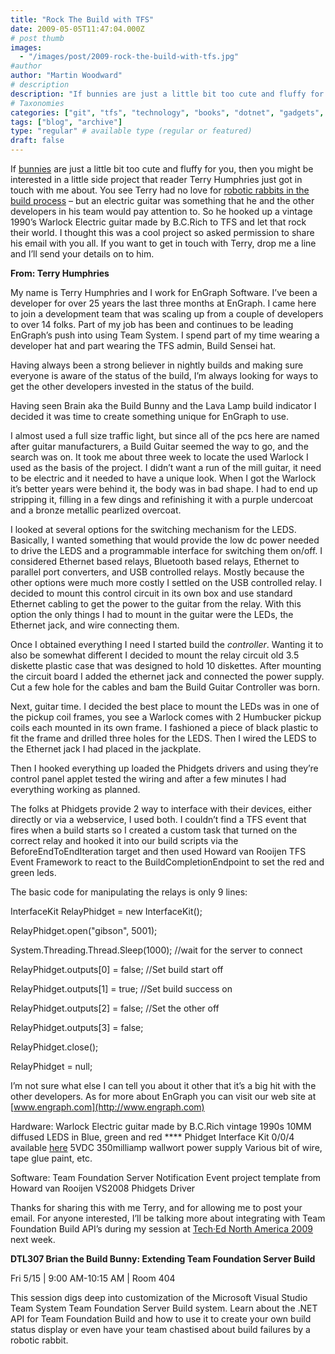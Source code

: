 ```yaml
---
title: "Rock The Build with TFS"
date: 2009-05-05T11:47:04.000Z
# post thumb
images:
  - "/images/post/2009-rock-the-build-with-tfs.jpg"
#author
author: "Martin Woodward"
# description
description: "If bunnies are just a little bit too cute and fluffy for you, then you might be interested in a little side project that reader Terry."
# Taxonomies
categories: ["git", "tfs", "technology", "books", "dotnet", "gadgets", "maker", "web", "programming"]
tags: ["blog", "archive"]
type: "regular" # available type (regular or featured)
draft: false
---
```

If [bunnies](http://www.woodwardweb.com/gadgets/000434.html) are just a little bit too cute and fluffy for you, then you might be interested in a little side project that reader Terry Humphries just got in touch with me about.  You see Terry had no love for [robotic rabbits in the build process](http://www.woodwardweb.com/gadgets/000434.html) – but an electric guitar was something that he and the other developers in his team would pay attention to. So he hooked up a vintage 1990’s Warlock Electric guitar made by B.C.Rich to TFS and let that rock their world.  I thought this was a cool project so asked permission to share his email with you all. If you want to get in touch with Terry, drop me a line and I’ll send your details on to him.  

**From: Terry Humphries**     

[](http://www.woodwardweb.com/WindowsLiveWriter/RockTheBuildwithTFS_57CB/guitar_2.jpg)My name is Terry Humphries and I work for EnGraph Software. I’ve been a developer for over 25 years the last three months at EnGraph. I came here to join a development team that was scaling up from a couple of developers to over 14 folks. Part of my job has been and continues to be leading EnGraph’s push into using Team System. I spend part of my time wearing a developer hat and part wearing the TFS admin, Build Sensei hat.  

Having always been a strong believer in nightly builds and making sure everyone is aware of the status of the build, I’m always looking for ways to get the other developers invested in the status of the build.  

Having seen Brain aka the Build Bunny and the Lava Lamp build indicator I decided it was time to create something unique for EnGraph to use.   

I almost used a full size traffic light, but since all of the pcs here are named after guitar manufacturers, a Build Guitar seemed the way to go, and the search was on. It took me about three week to locate the used Warlock I used as the basis of the project. I didn’t want a run of the mill guitar, it need to be electric and it needed to have a unique look. When I got the Warlock it’s better years were behind it, the body was in bad shape. I had to end up stripping it, filling in a few dings and refinishing it with a purple undercoat and a bronze metallic pearlized overcoat.  

I looked at several options for the switching mechanism for the LEDS. Basically, I wanted something that would provide the low dc power needed to drive the LEDS and a programmable interface for switching them on/off. I considered Ethernet based relays, Bluetooth based relays, Ethernet to parallel port converters, and USB controlled relays. Mostly because the other options were much more costly I settled on the USB controlled relay. I decided to mount this control circuit in its own box and use standard Ethernet cabling to get the power to the guitar from the relay. With this option the only things I had to mount in the guitar were the LEDs, the Ethernet jack, and wire connecting them.  

Once I obtained everything I need I started build the *controller*. Wanting it to also be somewhat different I decided to mount the relay circuit old 3.5 diskette plastic case that was designed to hold 10 diskettes. After mounting the circuit board I added the ethernet jack and connected the power supply. Cut a few hole for the cables and bam the Build Guitar Controller was born.  

Next, guitar time. I decided the best place to mount the LEDs was in one of the pickup coil frames, you see a Warlock comes with 2 Humbucker pickup coils each mounted in its own frame. I fashioned a piece of black plastic to fit the frame and drilled three holes for the LEDS. Then I wired the LEDS to the Ethernet jack I had placed in the jackplate.  

Then I hooked everything up loaded the Phidgets drivers and using they’re control panel applet tested the wiring and after a few minutes I had everything working as planned.  

The folks at Phidgets provide 2 way to interface with their devices, either directly or via a webservice, I used both. I couldn’t find a TFS event that fires when a build starts so I created a custom task that turned on the correct relay and hooked it into our build scripts via the BeforeEndToEndIteration target and then used Howard van Rooijen TFS Event Framework to react to the BuildCompletionEndpoint to set the red and green leds.  

The basic code for manipulating the relays is only 9 lines:     

InterfaceKit RelayPhidget = new InterfaceKit();    

RelayPhidget.open("gibson", 5001);    

System.Threading.Thread.Sleep(1000); //wait for the server to connect    

RelayPhidget.outputs[0] = false;     //Set build start off    

RelayPhidget.outputs[1] = true;      //Set build success on    

RelayPhidget.outputs[2] = false;     //Set the other off    

RelayPhidget.outputs[3] = false;    

RelayPhidget.close();    

RelayPhidget = null;   

I’m not sure what else I can tell you about it other that it’s a big hit with the other developers. As for more about EnGraph you can visit our web site at [www.engraph.com](http://www.engraph.com)  

Hardware:     Warlock Electric guitar made by B.C.Rich vintage 1990s     10MM diffused LEDS in Blue, green and red ****    Phidget Interface Kit 0/0/4 available [here](http://www.phidgets.com/products.php?category=1&product_id=1014)     5VDC 350milliamp wallwort power supply     Various bit of wire, tape glue paint, etc.    

Software:     Team Foundation Server Notification Event project template from Howard van Rooijen     VS2008     Phidgets Driver      

Thanks for sharing this with me Terry, and for allowing me to post your email.  For anyone interested, I’ll be talking more about integrating with Team Foundation Build API’s during my session at [Tech·Ed North America 2009](http://www.microsoft.com/events/TechEd2009/) next week.     

**DTL307 Brian the Build Bunny: Extending Team Foundation Server Build**    

Fri 5/15 | 9:00 AM-10:15 AM | Room 404    

This session digs deep into customization of the Microsoft Visual Studio Team System Team Foundation Server Build system. Learn about the .NET API for Team Foundation Build and how to use it to create your own build status display or even have your team chastised about build failures by a robotic rabbit.